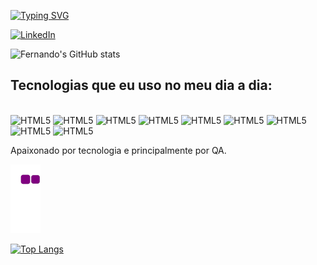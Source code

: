 [![Typing SVG](https://readme-typing-svg.demolab.com?font=Fira+Code&pause=1000&width=435&lines=Ol%C3%A1!+Seja+bem+vindo+ao+meu+GitHub.+%F0%9F%A4%99+)](https://git.io/typing-svg)

[![LinkedIn](https://img.shields.io/badge/LinkedIn-0077B5?style=for-the-badge&logo=linkedin&logoColor=white)](https://www.linkedin.com/in/fernando-vitor/)

![Fernando's GitHub stats](https://github-readme-stats.vercel.app/api?username=fernandovas&show_icons=true&theme=radical)

## Tecnologias que eu uso no meu dia a dia:
<div style="display: inline_block"><br/>
  <img align-"center" alt="HTML5" src="https://img.shields.io/badge/JavaScript-F7DF1E?style=for-the-badge&logo=javascript&logoColor=black" />
  <img align-"center" alt="HTML5" src="https://img.shields.io/badge/Python-3776AB?style=for-the-badge&logo=python&logoColor=white" />
  <img align-"center" alt="HTML5" src="https://img.shields.io/badge/testing%20library-323330?style=for-the-badge&logo=testing-library&logoColor=red" />
  <img align-"center" alt="HTML5" src="https://img.shields.io/badge/Java-ED8B00?style=for-the-badge&logo=openjdk&logoColor=white" />
  <img align-"center" alt="HTML5" src="https://img.shields.io/badge/HTML5-E34F26?style=for-the-badge&logo=html5&logoColor=white" />
  <img align-"center" alt="HTML5" src="https://img.shields.io/badge/Node.js-43853D?style=for-the-badge&logo=node.js&logoColor=white" />
  <img align-"center" alt="HTML5" src="https://img.shields.io/badge/IntelliJ_IDEA-000000.svg?style=for-the-badge&logo=intellij-idea&logoColor=white" />
  <img align-"center" alt="HTML5" src="https://img.shields.io/badge/Visual_Studio_Code-0078D4?style=for-the-badge&logo=visual%20studio%20code&logoColor=white" />
  <img align-"center" alt="HTML5" src="https://img.shields.io/badge/Android_Studio-3DDC84?style=for-the-badge&logo=android-studio&logoColor=white" /
  <img align-"center" alt="HTML5" src="" /

</div>

Apaixonado por tecnologia e principalmente por QA.



![snake gif](https://github.com/fernandovas/fernandovas/blob/output/github-contribution-grid-snake.gif)





[![Top Langs](https://github-readme-stats.vercel.app/api/top-langs/?username=anuraghazra&layout=donut)](https://github.com/anuraghazra/github-readme-stats)


